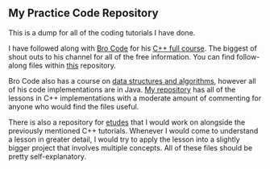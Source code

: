 ## My Practice Code Repository

This is a dump for all of the coding tutorials I have done.

I have followed along with [Bro Code](https://www.youtube.com/@BroCodez) for his [C++ full course](https://www.youtube.com/watch?v=-TkoO8Z07hI&t=9414s&ab_channel=BroCode). The biggest of shout outs to his channel for all of the free information. You can find follow-along files within [this](https://github.com/Masieono/Practice-Code/tree/f5f82d148044b247aa8c0527e97f94a03bce3eaa/C%2B%2B/C%2B%2B%20101) repository.

Bro Code also has a course on [data structures and algorithms](https://www.youtube.com/watch?v=CBYHwZcbD-s&list=PLZPZq0r_RZON03iKBjYOsOKr1-TD7z2lH&index=26&ab_channel=BroCode), however all of his code implementations are in Java. [My repository](https://github.com/Masieono/Practice-Code/tree/f5f82d148044b247aa8c0527e97f94a03bce3eaa/C%2B%2B/Data%20Structures%20and%20Algorithms) has all of the lessons in C++ implementations with a moderate amount of commenting for anyone who would find the files useful.

There is also a repository for [etudes](https://github.com/Masieono/Practice-Code/tree/c2ec52e036ebc60fa0357cd4f185f3008a861c67/C%2B%2B/Etudes) that I would work on alongside the previously mentioned C++ tutorials. Whenever I would come to understand a lesson in greater detail, I would try to apply the lesson into a slightly bigger project that involves multiple concepts. All of these files should be pretty self-explanatory.
